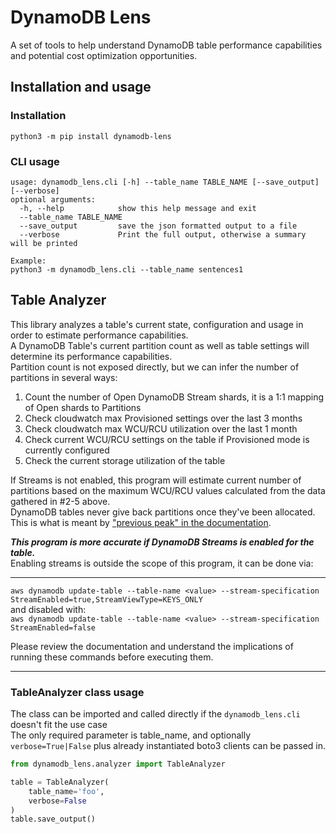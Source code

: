 # DynamoDB Lens

A set of tools to help understand DynamoDB table performance capabilities and potential cost optimization opportunities.   

## Installation and usage

### Installation
```shell
python3 -m pip install dynamodb-lens
```
### CLI usage
```shell
usage: dynamodb_lens.cli [-h] --table_name TABLE_NAME [--save_output] [--verbose]
optional arguments:
  -h, --help            show this help message and exit
  --table_name TABLE_NAME
  --save_output         save the json formatted output to a file
  --verbose             Print the full output, otherwise a summary will be printed

Example:
python3 -m dynamodb_lens.cli --table_name sentences1
```

## Table Analyzer 

This library analyzes a table's current state, configuration and usage in order to estimate performance capabilities.     
A DynamoDB Table's current partition count as well as table settings will determine its performance capabilities.       
Partition count is not exposed directly, but we can infer the number of partitions in several ways:
1. Count the number of Open DynamoDB Stream shards, it is a 1:1 mapping of Open shards to Partitions
2. Check cloudwatch max Provisioned settings over the last 3 months
3. Check cloudwatch max WCU/RCU utilization over the last 1 month
4. Check current WCU/RCU settings on the table if Provisioned mode is currently configured   
5. Check the current storage utilization of the table

If Streams is not enabled, this program will estimate current number of partitions based on the maximum WCU/RCU values 
calculated from the data gathered in #2-5 above.    
DynamoDB tables never give back partitions once they've been allocated.    
This is what is meant by ["previous peak" in  the documentation](https://docs.aws.amazon.com/amazondynamodb/latest/developerguide/HowItWorks.ReadWriteCapacityMode.html#HowItWorks.ProvisionedThroughput.Manual).

***This program is more accurate if DynamoDB Streams is enabled for the table.***   
Enabling streams is outside the scope of this program, it can be done via:    

----
 `aws dynamodb update-table --table-name <value> --stream-specification StreamEnabled=true,StreamViewType=KEYS_ONLY`   
and disabled with:    
 `aws dynamodb update-table --table-name <value> --stream-specification StreamEnabled=false`    

Please review the documentation and understand the implications of running these commands before executing them.

----

### TableAnalyzer class usage
The class can be imported and called directly if the `dynamodb_lens.cli` doesn't fit the use case    
The only required parameter is table_name, and optionally `verbose=True|False` plus already instantiated boto3 clients can be passed in.   

```python
from dynamodb_lens.analyzer import TableAnalyzer

table = TableAnalyzer(
    table_name='foo',
    verbose=False
)
table.save_output()
```